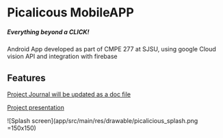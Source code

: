 # Picalicous MobileAPP
##### *Everything beyond a CLICK!*
Android App developed as part of CMPE 277 at SJSU, using google Cloud vision API and integration with firebase


## Features

[Project Journal will be updated as a doc file](https://docs.google.com/document/d/1h4DPvFEw2VXFPVJhJE3s1yx8FvOCjO4bA41tlvCv2a0/edit?usp=sharing)

[Project presentation](https://docs.google.com/presentation/d/1_PnVPAkVe09luRH8J_mdTzbYXJEvodit5GWFch7L47E/edit?usp=sharing)

![Splash screen](app/src/main/res/drawable/picalicious_splash.png =150x150)